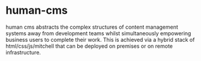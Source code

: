# human-cms

human cms abstracts the complex structures of content management systems away from development teams whilst simultaneously empowering business users to complete their work.  This is achieved via a hybrid stack of html/css/js/mitchell that can be deployed on premises or on remote infrastructure.
